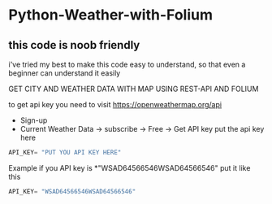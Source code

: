 # Python-Weather-with-Folium

## this code is noob friendly
i've tried my best to make this code easy to understand, so that even a beginner can understand it easily 

GET CITY AND WEATHER DATA WITH MAP USING REST-API AND FOLIUM

to get api key you need to visit https://openweathermap.org/api

 * Sign-up
 * Current Weather Data -> subscribe -> Free -> Get API key
put the api key here

``` py
API_KEY= "PUT YOU API KEY HERE" 
```

Example if you API key is *"WSAD64566546WSAD64566546"
put it like this
``` py
API_KEY= "WSAD64566546WSAD64566546" 
```
